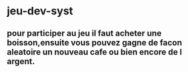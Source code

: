 # jeu-dev-syst
## pour participer au jeu il  faut acheter une boisson,ensuite vous pouvez gagne de facon aleatoire un nouveau cafe ou bien encore de l argent.